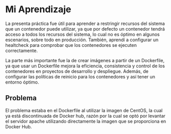 # Mi Aprendizaje

La presenta práctica fue útil para aprender a restringir recursos del sistema que un contenedor puede utilizar, ya que por defecto un contenedor tendrá acceso a todos los recursos del sistema, lo cual no es óptimo en algunos escenarios, sobre todo en producción. También, aprendí a configurar un healtcheck para comprobar que los contenedores se ejecuten correctamente.

La parte más importante fue la de crear imágenes a partir de un Dockerfile, ya que usar un Dockerfile mejora la eficiencia, consistencia y control de los contenedores en proyectos de desarrollo y despliegue. Además, de configurar las políticas de reinicio para los contenedores y así tener un entorno óptimo.

## Problema

El problema estaba en el Dockerfile al utilizar la imagen de CentOS, la cual ya está discontinuada de Docker hub, razón por la cual se optó por levantar el servidor apache utilizando directamente la imagen que se proporciona en Docker Hub.
